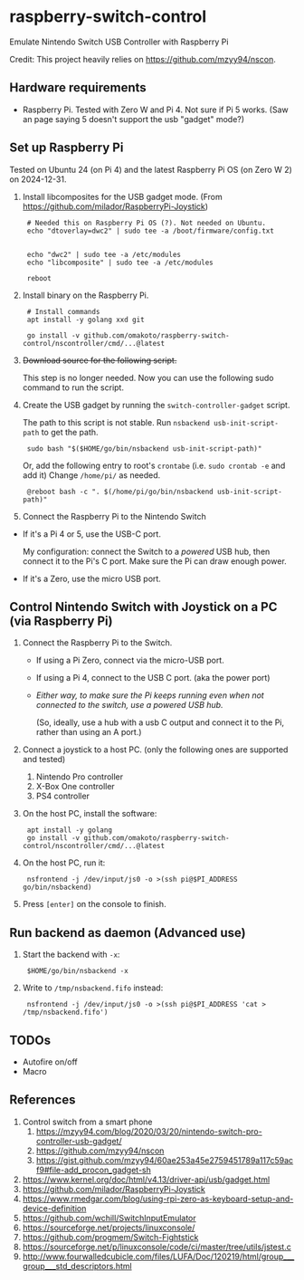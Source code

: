 # raspberry-switch-control

Emulate Nintendo Switch USB Controller with Raspberry Pi

Credit: This project heavily relies on https://github.com/mzyy94/nscon.

## Hardware requirements
* Raspberry Pi. Tested with Zero W and Pi 4. Not sure if Pi 5 works. (Saw an page saying 5 doesn't support the usb "gadget" mode?)

## Set up Raspberry Pi

Tested on Ubuntu 24 (on Pi 4) and the latest Raspberry Pi OS (on Zero W 2) on 2024-12-31.

1. Install libcomposites for the USB gadget mode. (From <https://github.com/milador/RaspberryPi-Joystick>)

        # Needed this on Raspberry Pi OS (?). Not needed on Ubuntu.
        echo "dtoverlay=dwc2" | sudo tee -a /boot/firmware/config.txt


        echo "dwc2" | sudo tee -a /etc/modules
        echo "libcomposite" | sudo tee -a /etc/modules

        reboot

1. Install binary on the Raspberry Pi.

        # Install commands
        apt install -y golang xxd git

        go install -v github.com/omakoto/raspberry-switch-control/nscontroller/cmd/...@latest

1. ~~Download source for the following script.~~

    This step is no longer needed. Now you can use the following sudo command to run the script.

1. Create the USB gadget by running the `switch-controller-gadget` script.

    The path to this script is not stable. Run `nsbackend usb-init-script-path` to get the path.

        sudo bash "$($HOME/go/bin/nsbackend usb-init-script-path)"

    Or, add the following entry to root's `crontabe` (i.e. `sudo crontab -e` and add it)
    Change `/home/pi/` as needed.


        @reboot bash -c ". $(/home/pi/go/bin/nsbackend usb-init-script-path)"


2. Connect the Raspberry Pi to the Nintendo Switch

  - If it's a Pi 4 or 5, use the USB-C port.
    
    My configuration: connect the Switch to a *powered* USB hub, then connect it to the Pi's C port. Make sure the Pi can draw enough power.

  - If it's a Zero, use the micro USB port.


## Control Nintendo Switch with Joystick on a PC (via Raspberry Pi)

1. Connect the Raspberry Pi to the Switch.
   - If using a Pi Zero, connect via the micro-USB port.
   - If using a Pi 4, connect to the USB C port. (aka the power port)
   - *Either way, to make sure the Pi keeps running even when not connected to the switch, use a powered USB hub.*

     (So, ideally, use a hub with a usb C output and connect it to the Pi, rather than using an A port.)

1. Connect a joystick to a host PC. (only the following ones are supported and tested)
    1. Nintendo Pro controller
    2. X-Box One controller
    3. PS4 controller

1. On the host PC, install the software:

        apt install -y golang 
        go install -v github.com/omakoto/raspberry-switch-control/nscontroller/cmd/...@latest

1. On the host PC, run it:

        nsfrontend -j /dev/input/js0 -o >(ssh pi@$PI_ADDRESS go/bin/nsbackend) 

1. Press `[enter]` on the console to finish.


## Run backend as daemon (Advanced use)

1. Start the backend with `-x`:

        $HOME/go/bin/nsbackend -x

1. Write to `/tmp/nsbackend.fifo` instead:

        nsfrontend -j /dev/input/js0 -o >(ssh pi@$PI_ADDRESS 'cat > /tmp/nsbackend.fifo') 


## TODOs

- Autofire on/off
- Macro


## References
1. Control switch from a smart phone
    1. https://mzyy94.com/blog/2020/03/20/nintendo-switch-pro-controller-usb-gadget/
    1. https://github.com/mzyy94/nscon
    1. https://gist.github.com/mzyy94/60ae253a45e2759451789a117c59acf9#file-add_procon_gadget-sh
1. https://www.kernel.org/doc/html/v4.13/driver-api/usb/gadget.html
1. https://github.com/milador/RaspberryPi-Joystick
1. https://www.rmedgar.com/blog/using-rpi-zero-as-keyboard-setup-and-device-definition
1. https://github.com/wchill/SwitchInputEmulator
1. https://sourceforge.net/projects/linuxconsole/
1. https://github.com/progmem/Switch-Fightstick
1. https://sourceforge.net/p/linuxconsole/code/ci/master/tree/utils/jstest.c
1. http://www.fourwalledcubicle.com/files/LUFA/Doc/120219/html/group___group___std_descriptors.html
